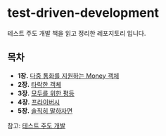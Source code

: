 # test-driven-development

테스트 주도 개발 책을 읽고 정리한 레포지토리 입니다.

## 목차

- **1장.** [다중 통화를 지원하는 Money 객체](./src/v1)
- **2장.** [타락한 객체](./src/v2)
- **3장.** [모두를 위한 평등](./src/v3)
- **4장.** [프라이버시](./src/v4)
- **5장.** [솔직히 말하자면](./src/v5)

참고: [테스트 주도 개발](https://product.kyobobook.co.kr/detail/S000001032985)
